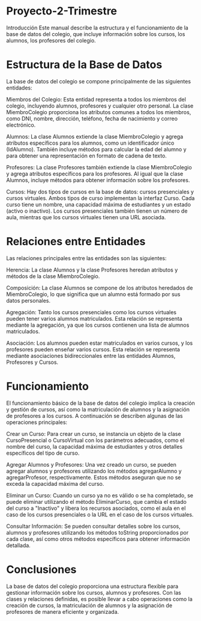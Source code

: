 # Proyecto-2-Trimestre
Introducción
Este manual describe la estructura y el funcionamiento de la base de datos del colegio, que incluye información sobre los cursos, los alumnos, los profesores del colegio.

# Estructura de la Base de Datos
La base de datos del colegio se compone principalmente de las siguientes entidades:

Miembros del Colegio: Esta entidad representa a todos los miembros del colegio, incluyendo alumnos, profesores y cualquier otro personal. La clase MiembroColegio proporciona los atributos comunes a todos los miembros, como DNI, nombre, dirección, teléfono, fecha de nacimiento y correo electrónico.

Alumnos: La clase Alumnos extiende la clase MiembroColegio y agrega atributos específicos para los alumnos, como un identificador único (IdAlumno). También incluye métodos para calcular la edad del alumno y para obtener una representación en formato de cadena de texto.

Profesores: La clase Profesores también extiende la clase MiembroColegio y agrega atributos específicos para los profesores. Al igual que la clase Alumnos, incluye métodos para obtener información sobre los profesores.

Cursos: Hay dos tipos de cursos en la base de datos: cursos presenciales y cursos virtuales. Ambos tipos de curso implementan la interfaz Curso. Cada curso tiene un nombre, una capacidad máxima de estudiantes y un estado (activo o inactivo). Los cursos presenciales también tienen un número de aula, mientras que los cursos virtuales tienen una URL asociada.

# Relaciones entre Entidades
Las relaciones principales entre las entidades son las siguientes:

Herencia: La clase Alumnos y la clase Profesores heredan atributos y métodos de la clase MiembroColegio.

Composición: La clase Alumnos se compone de los atributos heredados de MiembroColegio, lo que significa que un alumno está formado por sus datos personales.

Agregación: Tanto los cursos presenciales como los cursos virtuales pueden tener varios alumnos matriculados. Esta relación se representa mediante la agregación, ya que los cursos contienen una lista de alumnos matriculados.

Asociación: Los alumnos pueden estar matriculados en varios cursos, y los profesores pueden enseñar varios cursos. Esta relación se representa mediante asociaciones bidireccionales entre las entidades Alumnos, Profesores y Cursos.

# Funcionamiento
El funcionamiento básico de la base de datos del colegio implica la creación y gestión de cursos, así como la matriculación de alumnos y la asignación de profesores a los cursos. A continuación se describen algunas de las operaciones principales:

Crear un Curso: Para crear un curso, se instancia un objeto de la clase CursoPresencial o CursoVirtual con los parámetros adecuados, como el nombre del curso, la capacidad máxima de estudiantes y otros detalles específicos del tipo de curso.

Agregar Alumnos y Profesores: Una vez creado un curso, se pueden agregar alumnos y profesores utilizando los métodos agregarAlumno y agregarProfesor, respectivamente. Estos métodos aseguran que no se exceda la capacidad máxima del curso.

Eliminar un Curso: Cuando un curso ya no es válido o se ha completado, se puede eliminar utilizando el método EliminarCurso, que cambia el estado del curso a "Inactivo" y libera los recursos asociados, como el aula en el caso de los cursos presenciales o la URL en el caso de los cursos virtuales.

Consultar Información: Se pueden consultar detalles sobre los cursos, alumnos y profesores utilizando los métodos toString proporcionados por cada clase, así como otros métodos específicos para obtener información detallada.

# Conclusiones
La base de datos del colegio proporciona una estructura flexible para gestionar información sobre los cursos, alumnos y profesores. Con las clases y relaciones definidas, es posible llevar a cabo operaciones como la creación de cursos, la matriculación de alumnos y la asignación de profesores de manera eficiente y organizada.
